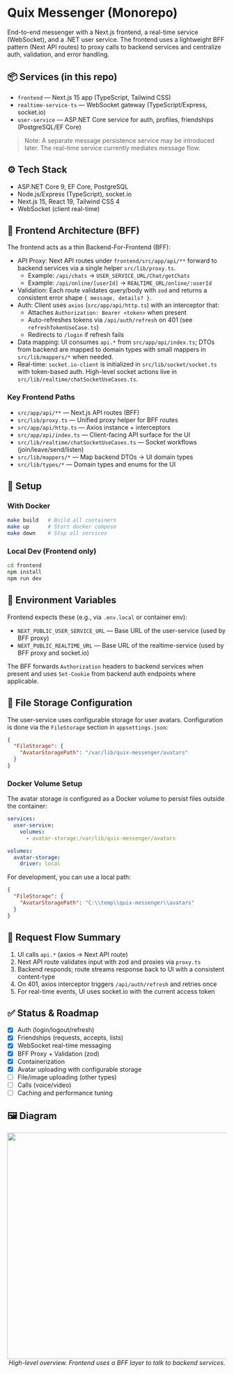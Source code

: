 # Quix Messenger (Monorepo)

End-to-end messenger with a Next.js frontend, a real-time service (WebSocket), and a .NET user service. The frontend uses a lightweight BFF pattern (Next API routes) to proxy calls to backend services and centralize auth, validation, and error handling.

## 📦 Services (in this repo)
- `frontend` — Next.js 15 app (TypeScript, Tailwind CSS)
- `realtime-service-ts` — WebSocket gateway (TypeScript/Express, socket.io)
- `user-service` — ASP.NET Core service for auth, profiles, friendships (PostgreSQL/EF Core)

> Note: A separate message persistence service may be introduced later. The real-time service currently mediates message flow.

## ⚙️ Tech Stack
- ASP.NET Core 9, EF Core, PostgreSQL
- Node.js/Express (TypeScript), socket.io
- Next.js 15, React 19, Tailwind CSS 4
- WebSocket (client real-time)

## 🧠 Frontend Architecture (BFF)

The frontend acts as a thin Backend-For-Frontend (BFF):

- API Proxy: Next API routes under `frontend/src/app/api/**` forward to backend services via a single helper `src/lib/proxy.ts`.
  - Example: `/api/chats` → `USER_SERVICE_URL/Chat/getChats`
  - Example: `/api/online/[userId]` → `REALTIME_URL/online/:userId`
- Validation: Each route validates query/body with `zod` and returns a consistent error shape `{ message, details? }`.
- Auth: Client uses `axios` (`src/app/api/http.ts`) with an interceptor that:
  - Attaches `Authorization: Bearer <token>` when present
  - Auto-refreshes tokens via `/api/auth/refresh` on 401 (see `refreshTokenUseCase.ts`)
  - Redirects to `/login` if refresh fails
- Data mapping: UI consumes `api.*` from `src/app/api/index.ts`; DTOs from backend are mapped to domain types with small mappers in `src/lib/mappers/*` when needed.
- Real-time: `socket.io-client` is initialized in `src/lib/socket/socket.ts` with token-based auth. High-level socket actions live in `src/lib/realtime/chatSocketUseCases.ts`.

### Key Frontend Paths
- `src/app/api/**` — Next.js API routes (BFF)
- `src/lib/proxy.ts` — Unified proxy helper for BFF routes
- `src/app/api/http.ts` — Axios instance + interceptors
- `src/app/api/index.ts` — Client-facing API surface for the UI
- `src/lib/realtime/chatSocketUseCases.ts` — Socket workflows (join/leave/send/listen)
- `src/lib/mappers/*` — Map backend DTOs → UI domain types
- `src/lib/types/*` — Domain types and enums for the UI

## 🔧 Setup

### With Docker
```bash
make build   # Build all containers
make up      # Start docker compose
make down    # Stop all services
```

### Local Dev (Frontend only)
```bash
cd frontend
npm install
npm run dev
```

## 🔐 Environment Variables

Frontend expects these (e.g., via `.env.local` or container env):

- `NEXT_PUBLIC_USER_SERVICE_URL` — Base URL of the user-service (used by BFF proxy)
- `NEXT_PUBLIC_REALTIME_URL` — Base URL of the realtime-service (used by BFF proxy and socket.io)

The BFF forwards `Authorization` headers to backend services when present and uses `Set-Cookie` from backend auth endpoints where applicable.

## 📁 File Storage Configuration

The user-service uses configurable storage for user avatars. Configuration is done via the `FileStorage` section in `appsettings.json`:

```json
{
  "FileStorage": {
    "AvatarStoragePath": "/var/lib/quix-messenger/avatars"
  }
}
```

### Docker Volume Setup

The avatar storage is configured as a Docker volume to persist files outside the container:

```yaml
services:
  user-service:
    volumes:
      - avatar-storage:/var/lib/quix-messenger/avatars

volumes:
  avatar-storage:
    driver: local
```

For development, you can use a local path:
```json
{
  "FileStorage": {
    "AvatarStoragePath": "C:\\temp\\quix-messenger\\avatars"
  }
}
```

## 🧭 Request Flow Summary
1) UI calls `api.*` (axios → Next API route)
2) Next API route validates input with zod and proxies via `proxy.ts`
3) Backend responds; route streams response back to UI with a consistent content-type
4) On 401, axios interceptor triggers `/api/auth/refresh` and retries once
5) For real-time events, UI uses socket.io with the current access token

## ✅ Status & Roadmap
- [x] Auth (login/logout/refresh)
- [x] Friendships (requests, accepts, lists)
- [x] WebSocket real-time messaging
- [x] BFF Proxy + Validation (zod)
- [x] Containerization
- [x] Avatar uploading with configurable storage
- [ ] File/image uploading (other types)
- [ ] Calls (voice/video)
- [ ] Caching and performance tuning

## 🖼️ Diagram
<p align="center">
  <img src="https://github.com/user-attachments/assets/d7510037-0e1a-4b47-9570-60c7ea91e057" width="520"/>
  <br/>
  <em>High-level overview. Frontend uses a BFF layer to talk to backend services.</em>
  
</p>
